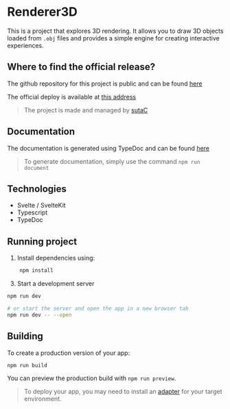 # Renderer3D

This is a project that explores 3D rendering. It allows you to draw 3D objects loaded from `.obj` files and provides a simple engine for creating interactive experiences.

## Where to find the official release?

The github repository for this project is public and can be found [here](https://github.com/sutaC/Renderer3D)

The official deploy is available at [this address](https://sutac-renderer3d.netlify.app/)

> The project is made and managed by [sutaC](https://github.com/sutaC)

## Documentation

The documentation is generated using TypeDoc and can be found [here](./docs/index.html)

> To generate documentation, simply use the command `npm run document`

## Technologies

- Svelte / SvelteKit
- Typescript
- TypeDoc

## Running project

1. Install dependencies using:

```bash
    npm install
```

3. Start a development server

```bash
npm run dev

# or start the server and open the app in a new browser tab
npm run dev -- --open
```

## Building

To create a production version of your app:

```bash
npm run build
```

You can preview the production build with `npm run preview`.

> To deploy your app, you may need to install an [adapter](https://kit.svelte.dev/docs/adapters) for your target environment.
